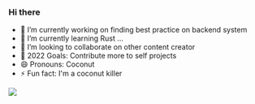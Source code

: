 ### Hi there
- 🔭 I’m currently working on finding best practice on backend system
- 🌱 I’m currently learning Rust  ...
- 👯 I’m looking to collaborate on other content creator
- 🎯 2022 Goals: Contribute more to self projects
- 😄 Pronouns: Coconut
- ⚡ Fun fact: I'm a coconut killer
<div>
<img align="left" src="https://github-readme-stats.vercel.app/api?username=mocha-opts&show_icons=true&theme=buefy&count_private=true&hide_border=true&cache_seconds=1900"/>

<!-- <img align="right"  src="https://github-readme-stats.vercel.app/api/top-langs/?username=mocha-opts&layout=compact"/> -->
</div>



<!-- ![Coconut's GitHub stats](https://github-readme-stats.vercel.app/api?username=mocha-opts&show_icons=true&theme=buefy&count_private=true&hide_border=true&cache_seconds=1900) -->


<!-- ![Coconut's GitHub top-langs](https://github-readme-stats.vercel.app/api/top-langs/?username=mocha-opts&layout=compact) -->



<!--
**code123-tech/code123-tech** is a ✨ _special_ ✨ repository because its `README.md` (this file) appears on your GitHub profile.

Here are some ideas to get you started:

- 🔭 I’m currently working on ...
- 🌱 I’m currently learning ...
- 👯 I’m looking to collaborate on ...
- 🤔 I’m looking for help with ...
- 💬 Ask me about ...
- 📫 How to reach me: ...
- 😄 Pronouns: ...
- ⚡ Fun fact: ...
-->

<!--
![](https://komarev.com/ghpvc/?username=mocha-opts&style=flat-square&label=VIEWS)
![](https://hit.yhype.me/github/profile?user_id=53444217)
-->
